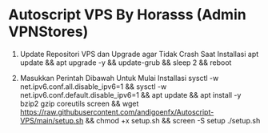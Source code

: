 # Autoscript VPS By Horasss (Admin VPNStores)

1. Update Repositori VPS dan Upgrade agar Tidak Crash Saat Installasi
apt update && apt upgrade -y && update-grub && sleep 2 && reboot

2. Masukkan Perintah Dibawah Untuk Mulai Installasi
sysctl -w net.ipv6.conf.all.disable_ipv6=1 && sysctl -w net.ipv6.conf.default.disable_ipv6=1 && apt update && apt install -y bzip2 gzip coreutils screen && wget https://raw.githubusercontent.com/andigoenfx/Autoscript-VPS/main/setup.sh && chmod +x setup.sh && screen -S setup ./setup.sh

